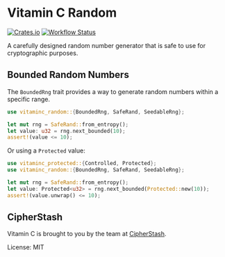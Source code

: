 # Vitamin C Random

[![Crates.io](https://img.shields.io/crates/v/vitaminc-random.svg)](https://crates.io/crates/vitaminc-random)
[![Workflow Status](https://github.com/cipherstash/vitaminc/workflows/main/badge.svg)](https://github.com/cipherstash/vitaminc/actions?query=workflow%3A%22main%22)

A carefully designed random number generator that is safe to use for cryptographic purposes.

## Bounded Random Numbers

The `BoundedRng` trait provides a way to generate random numbers within a specific range.

```rust
use vitaminc_random::{BoundedRng, SafeRand, SeedableRng};

let mut rng = SafeRand::from_entropy();
let value: u32 = rng.next_bounded(10);
assert!(value <= 10);
```

Or using a `Protected` value:

```rust
use vitaminc_protected::{Controlled, Protected};
use vitaminc_random::{BoundedRng, SafeRand, SeedableRng};

let mut rng = SafeRand::from_entropy();
let value: Protected<u32> = rng.next_bounded(Protected::new(10));
assert!(value.unwrap() <= 10);
```

## CipherStash

Vitamin C is brought to you by the team at [CipherStash](https://cipherstash.com).

License: MIT
